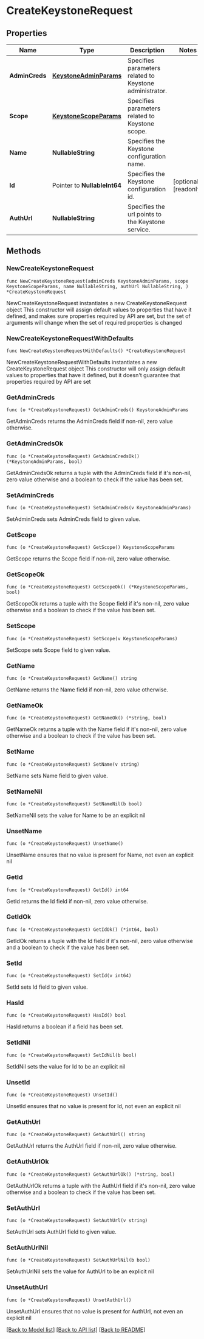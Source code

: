 # CreateKeystoneRequest

## Properties

Name | Type | Description | Notes
------------ | ------------- | ------------- | -------------
**AdminCreds** | [**KeystoneAdminParams**](KeystoneAdminParams.md) | Specifies parameters related to Keystone administrator. | 
**Scope** | [**KeystoneScopeParams**](KeystoneScopeParams.md) | Specifies parameters related to Keystone scope. | 
**Name** | **NullableString** | Specifies the Keystone configuration name. | 
**Id** | Pointer to **NullableInt64** | Specifies the Keystone configuration id. | [optional] [readonly] 
**AuthUrl** | **NullableString** | Specifies the url points to the Keystone service. | 

## Methods

### NewCreateKeystoneRequest

`func NewCreateKeystoneRequest(adminCreds KeystoneAdminParams, scope KeystoneScopeParams, name NullableString, authUrl NullableString, ) *CreateKeystoneRequest`

NewCreateKeystoneRequest instantiates a new CreateKeystoneRequest object
This constructor will assign default values to properties that have it defined,
and makes sure properties required by API are set, but the set of arguments
will change when the set of required properties is changed

### NewCreateKeystoneRequestWithDefaults

`func NewCreateKeystoneRequestWithDefaults() *CreateKeystoneRequest`

NewCreateKeystoneRequestWithDefaults instantiates a new CreateKeystoneRequest object
This constructor will only assign default values to properties that have it defined,
but it doesn't guarantee that properties required by API are set

### GetAdminCreds

`func (o *CreateKeystoneRequest) GetAdminCreds() KeystoneAdminParams`

GetAdminCreds returns the AdminCreds field if non-nil, zero value otherwise.

### GetAdminCredsOk

`func (o *CreateKeystoneRequest) GetAdminCredsOk() (*KeystoneAdminParams, bool)`

GetAdminCredsOk returns a tuple with the AdminCreds field if it's non-nil, zero value otherwise
and a boolean to check if the value has been set.

### SetAdminCreds

`func (o *CreateKeystoneRequest) SetAdminCreds(v KeystoneAdminParams)`

SetAdminCreds sets AdminCreds field to given value.


### GetScope

`func (o *CreateKeystoneRequest) GetScope() KeystoneScopeParams`

GetScope returns the Scope field if non-nil, zero value otherwise.

### GetScopeOk

`func (o *CreateKeystoneRequest) GetScopeOk() (*KeystoneScopeParams, bool)`

GetScopeOk returns a tuple with the Scope field if it's non-nil, zero value otherwise
and a boolean to check if the value has been set.

### SetScope

`func (o *CreateKeystoneRequest) SetScope(v KeystoneScopeParams)`

SetScope sets Scope field to given value.


### GetName

`func (o *CreateKeystoneRequest) GetName() string`

GetName returns the Name field if non-nil, zero value otherwise.

### GetNameOk

`func (o *CreateKeystoneRequest) GetNameOk() (*string, bool)`

GetNameOk returns a tuple with the Name field if it's non-nil, zero value otherwise
and a boolean to check if the value has been set.

### SetName

`func (o *CreateKeystoneRequest) SetName(v string)`

SetName sets Name field to given value.


### SetNameNil

`func (o *CreateKeystoneRequest) SetNameNil(b bool)`

 SetNameNil sets the value for Name to be an explicit nil

### UnsetName
`func (o *CreateKeystoneRequest) UnsetName()`

UnsetName ensures that no value is present for Name, not even an explicit nil
### GetId

`func (o *CreateKeystoneRequest) GetId() int64`

GetId returns the Id field if non-nil, zero value otherwise.

### GetIdOk

`func (o *CreateKeystoneRequest) GetIdOk() (*int64, bool)`

GetIdOk returns a tuple with the Id field if it's non-nil, zero value otherwise
and a boolean to check if the value has been set.

### SetId

`func (o *CreateKeystoneRequest) SetId(v int64)`

SetId sets Id field to given value.

### HasId

`func (o *CreateKeystoneRequest) HasId() bool`

HasId returns a boolean if a field has been set.

### SetIdNil

`func (o *CreateKeystoneRequest) SetIdNil(b bool)`

 SetIdNil sets the value for Id to be an explicit nil

### UnsetId
`func (o *CreateKeystoneRequest) UnsetId()`

UnsetId ensures that no value is present for Id, not even an explicit nil
### GetAuthUrl

`func (o *CreateKeystoneRequest) GetAuthUrl() string`

GetAuthUrl returns the AuthUrl field if non-nil, zero value otherwise.

### GetAuthUrlOk

`func (o *CreateKeystoneRequest) GetAuthUrlOk() (*string, bool)`

GetAuthUrlOk returns a tuple with the AuthUrl field if it's non-nil, zero value otherwise
and a boolean to check if the value has been set.

### SetAuthUrl

`func (o *CreateKeystoneRequest) SetAuthUrl(v string)`

SetAuthUrl sets AuthUrl field to given value.


### SetAuthUrlNil

`func (o *CreateKeystoneRequest) SetAuthUrlNil(b bool)`

 SetAuthUrlNil sets the value for AuthUrl to be an explicit nil

### UnsetAuthUrl
`func (o *CreateKeystoneRequest) UnsetAuthUrl()`

UnsetAuthUrl ensures that no value is present for AuthUrl, not even an explicit nil

[[Back to Model list]](../README.md#documentation-for-models) [[Back to API list]](../README.md#documentation-for-api-endpoints) [[Back to README]](../README.md)


